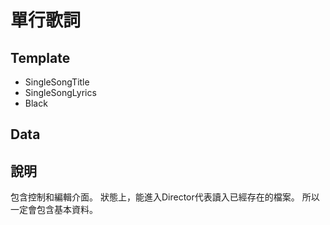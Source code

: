 # 單行歌詞

## Template

- SingleSongTitle
- SingleSongLyrics
- Black

## Data



## 說明

包含控制和編輯介面。
狀態上，能進入Director代表讀入已經存在的檔案。
所以一定會包含基本資料。